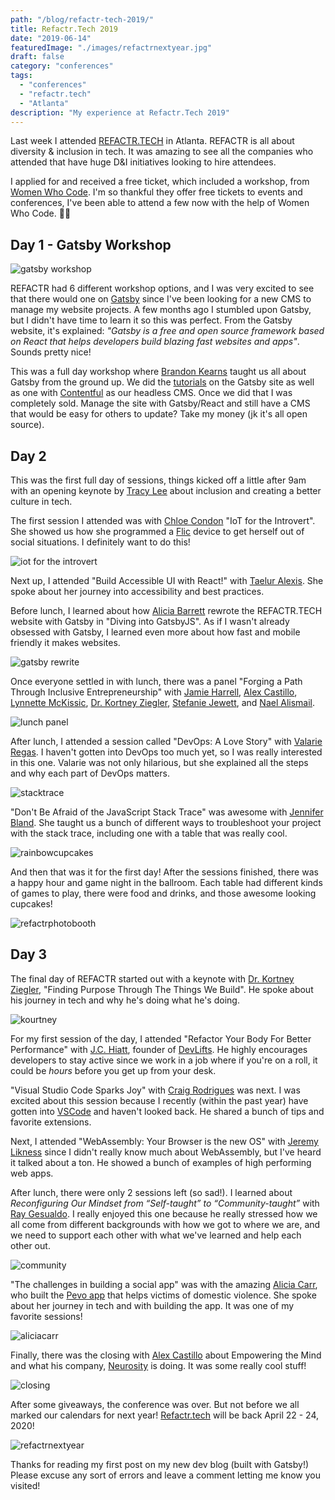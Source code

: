 ```yaml
---
path: "/blog/refactr-tech-2019/"
title: Refactr.Tech 2019
date: "2019-06-14"
featuredImage: "./images/refactrnextyear.jpg"
draft: false
category: "conferences"
tags:
  - "conferences"
  - "refactr.tech"
  - "Atlanta"
description: "My experience at Refactr.Tech 2019"
---
```


Last week I attended [REFACTR.TECH](http://refactr.tech/) in Atlanta. REFACTR is all about diversity &amp; inclusion in tech. It was amazing to see all the companies who attended that have huge D&amp;I initiatives looking to hire attendees.

I applied for and received a free ticket, which included a workshop, from [Women Who Code](https://www.womenwhocode.com/). I'm so thankful they offer free tickets to events and conferences, I've been able to attend a few now with the help of Women Who Code. 👩‍💻

## Day 1 - Gatsby Workshop

![gatsby workshop](images/gatsbyworkshop.jpg)

REFACTR had 6 different workshop options, and I was very excited to see that there would one on [Gatsby](https://www.gatsbyjs.org/) since I've been looking for a new CMS to manage my website projects. A few months ago I stumbled upon Gatsby, but I didn't have time to learn it so this was perfect. From the Gatsby website, it's explained: _"Gatsby is a free and open source framework based on React that helps developers build blazing fast websites and apps"_. Sounds pretty nice!

This was a full day workshop where [Brandon Kearns](https://twitter.com/brandon_kearns) taught us all about Gatsby from the ground up. We did the [tutorials](https://www.gatsbyjs.org/tutorial/) on the Gatsby site as well as one with [Contentful](https://www.contentful.com/) as our headless CMS. Once we did that I was completely sold. Manage the site with Gatsby/React and still have a CMS that would be easy for others to update? Take my money (jk it's all open source).

## Day 2

This was the first full day of sessions, things kicked off a little after 9am with an opening keynote by [Tracy Lee](https://twitter.com/ladyleet) about inclusion and creating a better culture in tech.

The first session I attended was with [Chloe Condon](https://twitter.com/ChloeCondon) "IoT for the Introvert". She showed us how she programmed a [Flic](https://flic.io/) device to get herself out of social situations. I definitely want to do this!

![iot for the introvert](images/iotfortheintrovert.jpg)

Next up, I attended "Build Accessible UI with React!" with [Taelur Alexis](https://twitter.com/TaelurAlexis). She spoke about her journey into accessibility and best practices.

Before lunch, I learned about how [Alicia Barrett](https://twitter.com/optimistalicia) rewrote the REFACTR.TECH website with Gatsby in "Diving into GatsbyJS". As if I wasn't already obsessed with Gatsby, I learned even more about how fast and mobile friendly it makes websites.

![gatsby rewrite](images/gatsbyrewrite.jpg)

Once everyone settled in with lunch, there was a panel "Forging a Path Through Inclusive Entrepreneurship" with [Jamie Harrell](https://twitter.com/jamieharrellmba),
[Alex Castillo](https://twitter.com/castillo__io), [Lynnette McKissic](https://twitter.com/TheGoodrCo), [Dr. Kortney Ziegler](https://twitter.com/fakerapper), [Stefanie Jewett](https://twitter.com/StefanieJewett), and [Nael Alismail](https://twitter.com/naelyall).

![lunch panel](images/panel.jpg)

After lunch, I attended a session called "DevOps: A Love Story" with [Valarie Regas](https://twitter.com/ValarieRegas). I haven't gotten into DevOps too much yet, so I was really interested in this one. Valarie was not only hilarious, but she explained all the steps and why each part of DevOps matters.

![stacktrace](images/stacktrace.jpg)

"Don't Be Afraid of the JavaScript Stack Trace" was awesome with [Jennifer Bland](https://twitter.com/ratracegrad). She taught us a bunch of different ways to troubleshoot your project with the stack trace, including one with a table that was really cool.

![rainbowcupcakes](images/rainbowcupcakes.jpg)

And then that was it for the first day! After the sessions finished, there was a happy hour and game night in the ballroom. Each table had different kinds of games to play, there were food and drinks, and those awesome looking cupcakes!

![refactrphotobooth](images/refactrphotobooth.jpg)

## Day 3

The final day of REFACTR started out with a keynote with [Dr. Kortney Ziegler](https://twitter.com/fakerapper), "Finding Purpose Through The Things We Build". He spoke about his journey in tech and why he's doing what he's doing.

![kourtney](images/kourtney.jpg)

For my first session of the day, I attended "Refactor Your Body For Better Performance" with [J.C. Hiatt](https://twitter.com/jchiatt), founder of [DevLifts](https://devlifts.io/). He highly encourages developers to stay active since we work in a job where if you're on a roll, it could be _hours_ before you get up from your desk.

"Visual Studio Code Sparks Joy" with [Craig Rodrigues](https://twitter.com/CraigRodrigues) was next. I was excited about this session because I recently (within the past year) have gotten into [VSCode](https://code.visualstudio.com/) and haven't looked back. He shared a bunch of tips and favorite extensions.

Next, I attended "WebAssembly: Your Browser is the new OS" with [Jeremy Likness](https://twitter.com/jeremylikness) since I didn't really know much about WebAssembly, but I've heard it talked about a ton. He showed a bunch of examples of high performing web apps.

After lunch, there were only 2 sessions left (so sad!). I learned about
_Reconfiguring Our Mindset from “Self-taught” to “Community-taught”_ with [Ray Gesualdo](https://twitter.com/RayGesualdo). I really enjoyed this one because he really stressed how we all come from different backgrounds with how we got to where we are, and we need to support each other with what we've learned and help each other out.

![community](images/community.jpg)

"The challenges in building a social app" was with the amazing [Alicia Carr](https://www.pevo.us/), who built the [Pevo app](https://www.pevo.us/) that helps victims of domestic violence. She spoke about her journey in tech and with building the app. It was one of my favorite sessions!

![aliciacarr](images/aliciacarr.jpg)

Finally, there was the closing with [Alex Castillo](https://twitter.com/castillo__io) about Empowering the Mind and what his company, [Neurosity](https://www.neurosity.co/) is doing. It was some really cool stuff!

![closing](images/closing.jpg)

After some giveaways, the conference was over. But not before we all marked our calendars for next year! [Refactr.tech](http://refactr.tech/) will be back April 22 - 24, 2020!

![refactrnextyear](images/refactrnextyear.jpg)

Thanks for reading my first post on my new dev blog (built with Gatsby!) Please excuse any sort of errors and leave a comment letting me know you visited!
